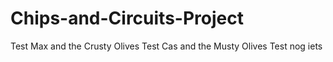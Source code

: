 # Chips-and-Circuits-Project

Test Max and the Crusty Olives
Test Cas and the Musty Olives
Test nog iets